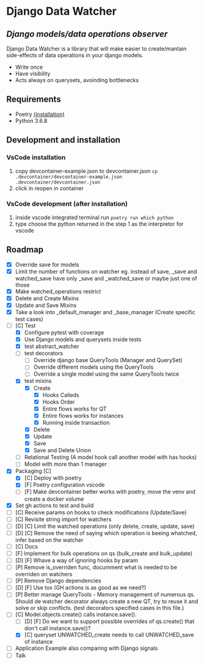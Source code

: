 # Django Data Watcher

## _Django models/data operations observer_

Django Data Watcher is a library that will make easier to create/mantain side-effects of data operations in your django models.

-   Write once
-   Have visibility
-   Acts always on querysets, avoinding bottlenecks

## Requirements

-   Poetry [(installation)](https://python-poetry.org/docs/#installation)
-   Python 3.6.8

## Development and installation

### VsCode installation

1. copy devcontainer-example.json to devcontainer.json `cp .devcontainer/devcontainer-example.json .devcontainer/devcontainer.json`
2. click in reopen in container

### VsCode development (after installation)

1. inside vscode integrated terminal run `poetry run which python`
2. type choose the python returned in the step 1 as the interpretor for vscode

## Roadmap

-   [x] Override save for models
-   [x] Limit the number of functions on watcher eg. instead of save, \_save and watched_save have only \_save and \_watched_save or maybe just one of those
-   [x] Make watched_operations restrict
-   [x] Delete and Create Mixins
-   [x] Update and Save Mixins
-   [x] Take a look into \_default_manager and \_base_manager (Create specific test cases)
-   [ ] [C] Test
    -   [x] Configure pytest with coverage
    -   [x] Use Django models and querysets inside tests
    -   [x] test abstract_watcher
    -   [ ] test decorators
        -   [ ] Override django base QueryTools (Manager and QuerySet)
        -   [ ] Override different models using the QueryTools
        -   [ ] Override a single model using the same QueryTools twice
    -   [x] test mixins
        -   [x] Create
            -   [x] Hooks Calleds
            -   [x] Hooks Order
            -   [x] Entire flows works for QT
            -   [x] Entire flows works for instances
            -   [x] Running inside transaction
        -   [x] Delete
        -   [x] Update
        -   [x] Save
        -   [x] Save and Delete Union
    -   [ ] Relational Testing (A model hook call another model with has hooks)
    -   [ ] Model with more than 1 manager
-   [x] Packaging [C]
    -   [x] [C] Deploy with poetry
    -   [x] [F] Poetry configuration vscode
    -   [ ] [F] Make devcontainer better works with poetry, move the venv and create a docker volume
-   [x] Set gh actions to test and build
-   [ ] [C] Receive params on hooks to check modifications (Update/Save)
-   [ ] [C] Revisite string import for watchers
-   [ ] [D] [C] Limit the watched operations (only delete, create, update, save)
-   [ ] [D] [C] Remove the need of saying which operation is beeing whatched, infer based on the watcher
-   [ ] [C] Docs
-   [ ] [F] Implement for bulk operations on qs (bulk_create and bulk_update)
-   [ ] [D] [F] Whave a way of ignoring hooks by param
-   [ ] [P] Remove is_overriden func, documment what is needed to be overriden on watchers
-   [ ] [P] Remove Django dependencies
-   [ ] [D] [F] Use tox (GH actions is as good as we need?)
-   [ ] [P] Better manage QueryTools - Memory management of numerous qs. Should de watcher decorator always create a new QT, try to reuse it and solve or skip conflicts. (test decorators specified cases in this file.)
-   [ ] [C] Model.objects.create() calls instance.save().
    -   [ ] [D] [F] Do we want to support possible overrides of qs.create() that don't call instance.save()?
    -   [x] [C] queryset UNWATCHED_create needs to call UNWATCHED_save of instance
-   [ ] Application Example also comparing with Django signals
-   [ ] Talk

